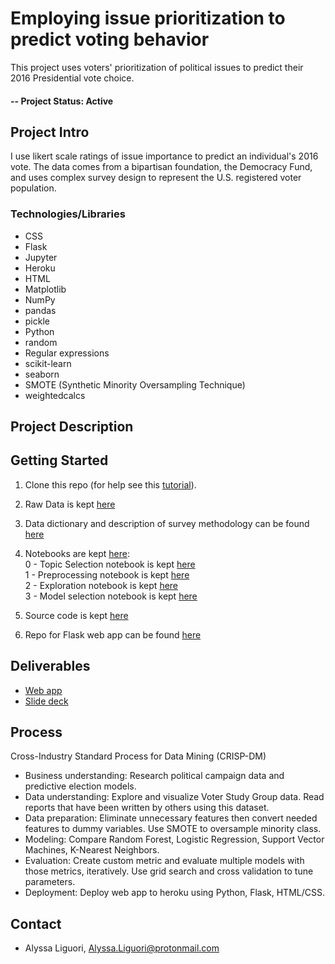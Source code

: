 # Employing issue prioritization to predict voting behavior
This project uses voters' prioritization of political issues to predict their 2016 Presidential vote choice. 

#### -- Project Status: Active

## Project Intro
I use likert scale ratings of issue importance to predict an individual's 2016 vote. The data comes from a bipartisan foundation, the Democracy Fund, and uses complex survey design to represent the U.S. registered voter population. 

### Technologies/Libraries

* CSS
* Flask
* Jupyter
* Heroku
* HTML
* Matplotlib
* NumPy
* pandas
* pickle
* Python
* random
* Regular expressions
* scikit-learn
* seaborn
* SMOTE (Synthetic Minority Oversampling Technique)
* weightedcalcs

## Project Description


## Getting Started

1. Clone this repo (for help see this [tutorial](https://help.github.com/articles/cloning-a-repository/)).

2. Raw Data is kept [here](https://github.com/ali0003433/predict-by-issue-prioritization/tree/master/data/raw)

3. Data dictionary and description of survey methodology can be found [here](https://github.com/ali0003433/predict-by-issue-prioritization/tree/master/references)<br>
    
4. Notebooks are kept [here](https://github.com/ali0003433/predict-by-issue-prioritization/tree/master/notebooks): <br> 
  0 - Topic Selection notebook is kept [here](https://github.com/ali0003433/predict-by-issue-prioritization/blob/master/notebooks/0-al-topic-selection.ipynb) <br>
  1 - Preprocessing notebook is kept [here](https://github.com/ali0003433/predict-by-issue-prioritization/blob/master/notebooks/1-al-preprocessing.ipynb) <br>
  2 - Exploration notebook is kept [here](https://github.com/ali0003433/predict-by-issue-prioritization/blob/master/notebooks/2-al-exploration.ipynb) <br> 
  3 - Model selection notebook is kept [here](https://github.com/ali0003433/predict-by-issue-prioritization/blob/master/notebooks/3-al-modeling.ipynb) <br> 
 
 5. Source code is kept [here](https://github.com/ali0003433/predict-by-issue-prioritization/tree/master/src)

 6. Repo for Flask web app can be found [here](https://github.com/ali0003433/pred-by-issue-app)


## Deliverables
* [Web app](https://make-prediction.herokuapp.com/)
* [Slide deck](https://github.com/ali0003433/predict-by-issue-prioritization/blob/master/reports/pred-deck.pdf)

## Process 
Cross-Industry Standard Process for Data Mining (CRISP-DM)
- Business understanding: Research political campaign data and predictive election models. 
- Data understanding: Explore and visualize Voter Study Group data. Read reports that have been written by others using this dataset. 
- Data preparation: Eliminate unnecessary features then convert needed features to dummy variables. Use SMOTE to oversample minority class. 
- Modeling: Compare Random Forest, Logistic Regression, Support Vector Machines, K-Nearest Neighbors. 
- Evaluation: Create custom metric and evaluate multiple models with those metrics, iteratively. Use grid search and cross validation to tune parameters. 
- Deployment: Deploy web app to heroku using Python, Flask, HTML/CSS. 

## Contact
* Alyssa Liguori, Alyssa.Liguori@protonmail.com 


